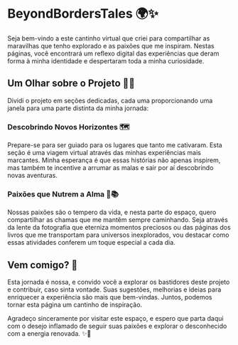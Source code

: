 # BeyondBordersTales 🌍✨

Seja bem-vindo a este cantinho virtual que criei para compartilhar as maravilhas que tenho explorado e as paixões que me inspiram. Nestas páginas, você encontrará um reflexo digital das experiências que deram forma à minha identidade e despertaram toda a minha curiosidade.

## Um Olhar sobre o Projeto 👀🚀

Dividi o projeto em seções dedicadas, cada uma proporcionando uma janela para uma parte distinta da minha jornada:

### Descobrindo Novos Horizontes 🗺️

Prepare-se para ser guiado para os lugares que tanto me cativaram. Esta seção é uma viagem virtual através das minhas experiências mais marcantes. Minha esperança é que essas histórias não apenas inspirem, mas também te incentive a arrumar as malas e sair por aí descobrindo novas aventuras.

### Paixões que Nutrem a Alma 📸📚

Nossas paixões são o tempero da vida, e nesta parte do espaço, quero compartilhar as chamas que me mantêm sempre caminhando. Seja através da lente da fotografia que eterniza momentos preciosos ou das páginas dos livros que me transportam para universos inexplorados, vou destacar como essas atividades conferem um toque especial a cada dia.

## Vem comigo? 🤝

Esta jornada é nossa, e convido você a explorar os bastidores deste projeto e contribuir, caso sinta vontade. Suas sugestões, melhorias e ideias para enriquecer a experiência são mais que bem-vindas. Juntos, podemos tornar esta página um cantinho de inspiração.

Agradeço sinceramente por visitar este espaço, e espero que parta daqui com o desejo inflamado de seguir suas paixões e explorar o desconhecido com a energia renovada. ✨🌈